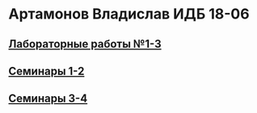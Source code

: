 # Артамонов Владислав ИДБ 18-06
## [Лабораторные работы №1-3](https://github.com/V1adique/Vladique.github.io/wiki)
## [Семинары 1-2](https://github.com/stankin/design-part-1/wiki/sem1)
## [Семинары 3-4](https://github.com/V1adique/Vladique.github.io/wiki/%D0%A1%D0%B5%D0%BC%D0%B8%D0%BD%D0%B0%D1%80-%E2%84%963-4)
